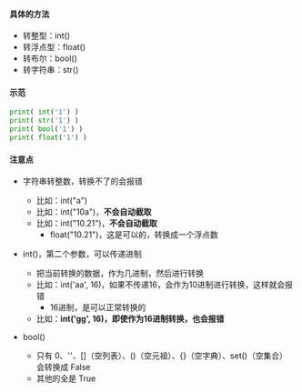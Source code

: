 #### 具体的方法
- 转整型：int()
- 转浮点型：float()
- 转布尔：bool()
- 转字符串：str()

#### 示范
```py
print( int('1') )
print( str('1') )
print( bool('1') )
print( float('1') )
```

#### 注意点
- 字符串转整数，转换不了的会报错
  - 比如：int("a")
  - 比如：int("10a")，**不会自动截取**
  - 比如：int("10.21")，**不会自动截取**
    - float("10.21")，这是可以的，转换成一个浮点数

- int()，第二个参数，可以传递进制
  - 把当前转换的数据，作为几进制，然后进行转换
  - 比如：int('aa', 16)，如果不传递16，会作为10进制进行转换，这样就会报错
    - 16进制，是可以正常转换的
  - 比如：**int('gg', 16)，即使作为16进制转换，也会报错**

- bool()
  - 只有 0、''、[]（空列表）、()（空元祖）、{}（空字典）、set()（空集合） 会转换成 False
  - 其他的全是 True


